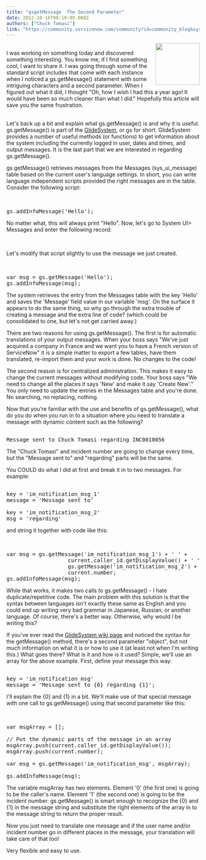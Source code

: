 ```yaml
---
title: "gsgetMessage  The Second Parameter"
date: 2012-10-16T08:19:09.000Z
authors: ["Chuck Tomasi"]
link: "https://community.servicenow.com/community?id=community_blog&sys_id=aa1e626ddbd0dbc01dcaf3231f961921"
---
```

<p><img   align="right" alt="" class="jive-image" height="109" src="4ab4d042dbd05344e9737a9e0f96197d.iix" width="115"/><br/>I was working on something today and discovered something interesting. You know me, if I find something cool, I want to share it. I was going through some of the standard script includes that come with each instance when I noticed a gs.getMessage() statement with some intriguing characters and a second parameter. When I figured out what it did, I thought "Oh, how I wish I had this a year ago! It would have been so much cleaner than what I did." Hopefully this article will save you the same frustration.</p><p></p><p><br/>Let's back up a bit and explain what gs.getMessage() is and why it is useful. gs.getMessage() is part of the <a title="ki.servicenow.com/index.php?title=GlideSystem" href="http://wiki.servicenow.com/index.php?title=GlideSystem">GlideSystem</a>, or gs for short. GlideSystem provides a number of useful methods (or functions) to get information about the system including the currently logged in user, dates and times, and output messages. It is the last part that we are interested in regarding gs.getMessage().</p><p></p><p>gs.getMessage() retrieves messages from the Messages (sys_ui_message) table based on the current user's language settings. In short, you can write language independent scripts provided the right messages are in the table. Consider the following script:</p><p></p><p></p><pre __default_attr="plain" __jive_macro_name="code" class="jive_macro_code _jivemacro_uid_14750746352049082 jive_text_macro" data-renderedposition="323_8_1192_48" jivemacro_uid="_14750746352049082"><br/><br/>gs.addInfoMessage('Hello');</pre><p></p><p></p><p>No matter what, this will always print "Hello". Now, let's go to System UI&gt; Messages and enter the following record:</p><p></p><p></p><center><br/><img   alt="" class="jive-image" src="f323b7b9dbdc1fc03eb27a9e0f961984.iix"/></center><p></p><p></p><p>Let's modify that script slightly to use the message we just created.</p><p></p><p></p><pre __default_attr="plain" __jive_macro_name="code" class="_jivemacro_uid_14750746352024012 jive_macro_code jive_text_macro" data-renderedposition="806_8_1192_64" jivemacro_uid="_14750746352024012"><br/><br/>var msg = gs.getMessage('Hello');<br/>gs.addInfoMessage(msg);</pre><p></p><p></p><p>The system retrieves the entry from the Messages table with the key 'Hello' and saves the 'Message' field value in our variable 'msg'. On the surface it appears to do the same thing, so why go through the extra trouble of creating a message and the extra line of code? (which could be consolidated to one, but let's not get carried away.)</p><p></p><p>There are two reasons for using gs.getMessage(). The first is for automatic translations of your output messages. When your boss says "We've just acquired a company in France and we want you to have a French version of ServiceNow" it is a simple matter to export a few tables, have them translated, re-import them and your work is done. No changes to the code!</p><p></p><p>The second reason is for centralized administration. This makes it easy to change the current messages without modifying code. Your boss says "We need to change all the places it says 'New' and make it say 'Create New'." You only need to update the entries in the Messages table and you're done. No searching, no replacing, nothing.</p><p></p><p>Now that you're familiar with the use and benefits of gs.getMessage(), what do you do when you run in to a situation where you need to translate a message with dynamic content such as the following?</p><p></p><p></p><pre><br/>Message sent to Chuck Tomasi regarding INC0010056</pre><p></p><p></p><p>The "Chuck Tomasi" and incident number are going to change every time, but the "Message sent to" and "regarding" parts will be the same.</p><p></p><p>You COULD do what I did at first and break it in to two messages. For example:</p><p></p><p></p><pre><br/>key = 'im_notification_msg_1'<br/>message = 'Message sent to'<br/><br/>key = 'im_notification_msg_2'<br/>msg = 'regarding'</pre><p></p><p></p><p>and string it together with code like this:</p><p></p><p></p><pre __default_attr="plain" __jive_macro_name="code" class="jive_macro_code _jivemacro_uid_14750746351997021 jive_text_macro" data-renderedposition="1661_8_1192_112" jivemacro_uid="_14750746351997021"><br/><br/>var msg = gs.getMessage('im_notification_msg_1') + ' ' +<br/>                   current.caller_id.getDisplayValue() + ' ' +<br/>                   gs.getMessage('im_notification_msg_2') + ' ' +<br/>                   current.number;<br/>gs.addInfoMessage(msg);</pre><p></p><p></p><p>While that works, it makes two calls to gs.getMessage() - I hate duplicate/repetitive code. The main problem with this solution is that the syntax between languages isn't exactly these same as English and you could end up writing very bad grammar in Japanese, Russian, or another language. Of course, there's a better way. Otherwise, why would I be writing this?</p><p></p><p>If you've ever read the <a title="ki.servicenow.com/index.php?title=GlideSystem" href="http://wiki.servicenow.com/index.php?title=GlideSystem">GlideSystem wiki page</a> and noticed the syntax for the getMessage() method, there's a second parameter "object", but not much information on what it is or how to use it (at least not when I'm writing this.) What goes there? What is it and how is it used? Simple, we'll use an array for the above example. First, define your message this way:</p><p></p><p></p><pre><br/>key = 'im_notification_msg'<br/>message = 'Message sent to {0} regarding {1}';</pre><p></p><p></p><p>I'll explain the {0} and {1} in a bit. We'll make use of that special message with one call to gs.getMessage() using that second parameter like this:</p><p></p><p></p><pre __default_attr="plain" __jive_macro_name="code" class="jive_macro_code jive_text_macro _jivemacro_uid_14750746351943856" data-renderedposition="2158_8_1192_176" jivemacro_uid="_14750746351943856"><br/><br/>var msgArray = [];<br/><br/>// Put the dynamic parts of the message in an array<br/>msgArray.push(current.caller_id.getDisplayValue());<br/>msgArray.push(current.number);<br/><br/>var msg = gs.getMessage('im_notification_msg', msgArray);<br/><br/>gs.addInfoMessage(msg);</pre><p></p><p></p><p>The variable msgArray has two elements. Element '0' (the first one) is going to be the caller's name. Element '1' (the second one) is going to be the incident number. gs.getMessage() is smart enough to recognize the {0} and {1} in the message string and substitute the right elements of the array in to the message string to return the proper result.</p><p></p><p>Now you just need to translate one message and if the user name and/or incident number go in different places in the message, your translation will take care of that too!</p><p></p><p>Very flexible and easy to use.</p>